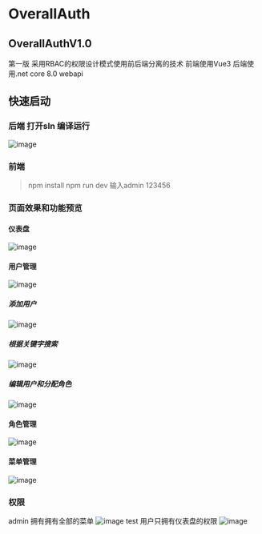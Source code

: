 # OverallAuth
## OverallAuthV1.0
第一版 采用RBAC的权限设计模式使用前后端分离的技术 前端使用Vue3 后端使用.net core 8.0 webapi
## 快速启动
### 后端 打开sln 编译运行
![image](https://github.com/user-attachments/assets/6aac7b1f-26fa-4e5f-b43d-84dcbabe3278)
### 前端 
> npm install
> npm run dev
> 输入admin 123456

### 页面效果和功能预览
#### 仪表盘
![image](https://github.com/user-attachments/assets/c13ef470-11b1-462b-8676-546d5c8108ff)
#### 用户管理
![image](https://github.com/user-attachments/assets/ce8be340-01d1-4787-9421-f13b47063313)
##### 添加用户
![image](https://github.com/user-attachments/assets/295685ce-3aad-4e47-988e-00477b95a672)
##### 根据关键字搜索
![image](https://github.com/user-attachments/assets/6a648392-10a7-4922-8a14-98045bfe4013)
##### 编辑用户和分配角色
![image](https://github.com/user-attachments/assets/4712b64d-fdcc-43aa-83f7-f3871c435360)
#### 角色管理
![image](https://github.com/user-attachments/assets/461402dc-4cf1-4ca2-b427-0b989a60577e)
#### 菜单管理
![image](https://github.com/user-attachments/assets/8a9e0d10-8e0a-4c27-bdc5-2b22d8e2d9bc)

### 权限
admin 拥有拥有全部的菜单
![image](https://github.com/user-attachments/assets/ddfcc888-e4a9-43e7-a0af-3973327d3b45)
test 用户只拥有仪表盘的权限
![image](https://github.com/user-attachments/assets/bb61e116-94f3-4b1f-9dcc-4b5567eb2729)





